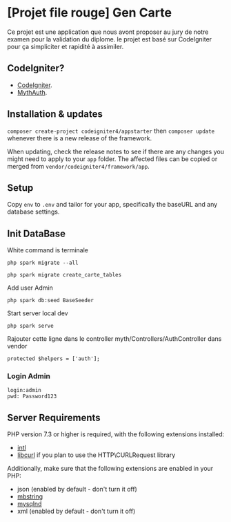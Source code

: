 # [Projet file rouge] Gen Carte

Ce projet est une application que nous avont proposer
au jury de notre examen pour la validation du diplome.
le projet est basé sur CodeIgniter pour ça simpliciter et rapidité à assimiler.

## CodeIgniter?

- [CodeIgniter](http://codeigniter.com).
- [MythAuth](https://github.com/lonnieezell/myth-auth).

## Installation & updates

`composer create-project codeigniter4/appstarter` then `composer update` whenever
there is a new release of the framework.

When updating, check the release notes to see if there are any changes you might need to apply
to your `app` folder. The affected files can be copied or merged from
`vendor/codeigniter4/framework/app`.

## Setup

Copy `env` to `.env` and tailor for your app, specifically the baseURL
and any database settings.

## Init DataBase

White command is terminale

`php spark migrate --all`

`php spark migrate create_carte_tables`

 Add user Admin

`php spark db:seed BaseSeeder`

Start server local dev

`php spark serve`


Rajouter cette ligne dans le controller myth/Controllers/AuthController dans vendor

`protected $helpers = ['auth'];`

### Login Admin

    login:admin
    pwd: Password123

## Server Requirements

PHP version 7.3 or higher is required, with the following extensions installed:

- [intl](http://php.net/manual/en/intl.requirements.php)
- [libcurl](http://php.net/manual/en/curl.requirements.php) if you plan to use the HTTP\CURLRequest library

Additionally, make sure that the following extensions are enabled in your PHP:

- json (enabled by default - don't turn it off)
- [mbstring](http://php.net/manual/en/mbstring.installation.php)
- [mysqlnd](http://php.net/manual/en/mysqlnd.install.php)
- xml (enabled by default - don't turn it off)
